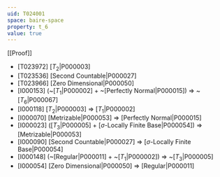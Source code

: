 ```yaml
---
uid: T024001
space: baire-space
property: t_6
value: true
---
```

[[Proof]]

* [T023972] [$T_2$|P000003]
* [T023536] [Second Countable|P000027]
* [T023966] [Zero Dimensional|P000050]
* [I000153] (~[$T_1$|P000002] + ~[Perfectly Normal|P000015]) => ~[$T_6$|P000067]
* [I000118] [$T_2$|P000003] => [$T_1$|P000002]
* [I000070] [Metrizable|P000053] => [Perfectly Normal|P000015]
* [I000023] ([$T_3$|P000005] + [$\sigma$-Locally Finite Base|P000054]) => [Metrizable|P000053]
* [I000090] [Second Countable|P000027] => [$\sigma$-Locally Finite Base|P000054]
* [I000148] (~[Regular|P000011] + ~[$T_1$|P000002]) => ~[$T_3$|P000005]
* [I000054] [Zero Dimensional|P000050] => [Regular|P000011]


